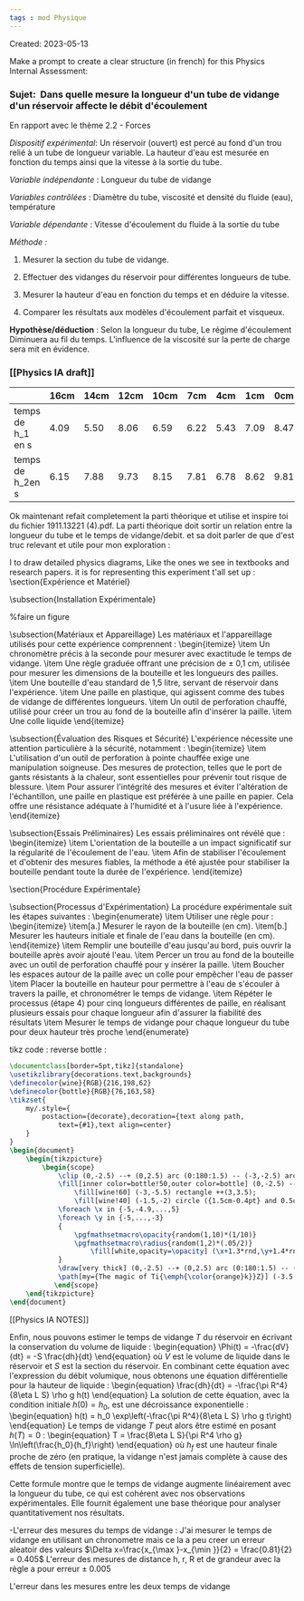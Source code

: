 ```yaml
---
tags : mod Physique
---
```

Created: 2023-05-13

Make a prompt to create a clear structure (in french) for this Physics Internal Assessment:
### **Sujet:**  Dans quelle mesure la longueur d'un tube de vidange d'un réservoir affecte le débit d'écoulement 

En rapport avec le thème 2.2 - Forces

_Dispositif expérimental_: Un réservoir (ouvert) est percé au fond d'un trou relié à un tube de longueur variable. La hauteur d'eau est mesurée en fonction du temps ainsi que la vitesse à la sortie du tube.

_Variable indépendante_ : Longueur du tube de vidange

_Variables contrôlées_ : Diamètre du tube, viscosité et densité du fluide (eau), température

_Variable dépendante_ : Vitesse d'écoulement du fluide à la sortie du tube

_Méthode :_

1. Mesurer la section du tube de vidange.
    
2. Effectuer des vidanges du réservoir pour différentes longueurs de tube.
    
3. Mesurer la hauteur d'eau en fonction du temps et en déduire la vitesse.
    
4. Comparer les résultats aux modèles d'écoulement parfait et visqueux.

**Hypothèse/déduction** :  Selon la longueur du tube, Le régime d'écoulement Diminuera au fil du temps. L'influence de la viscosité sur la perte de charge sera mit en évidence.
### [[Physics IA draft]] 

|  | 16cm | 14cm | 12cm | 10cm | 7cm | 4cm | 1cm | 0cm |
| ---- | ---- | ---- | ---- | ---- | ---- | ---- | ---- | ---- |
| temps de h_1 en s | 4.09 | 5.50 | 8.06 | 6.59 | 6.22 | 5.43 | 7.09 | 8.47 |
| temps de h_2en s | 6.15 | 7.88 | 9.73 | 8.15 | 7.81 | 6.78 | 8.62 | 9.81 |


Ok maintenant refait completement la parti théorique et utilise et inspire toi du fichier 1911.13221 (4).pdf. La parti théorique doit sortir un relation entre la longueur du tube et le temps de vidange/debit. et sa doit parler de que d'est truc relevant et utile pour mon exploration : 

I to draw detailed physics diagrams, Like the ones we see in textbooks and research papers. it is for representing this experiment t'all set up :
\section{Expérience et Matériel}

\subsection{Installation Expérimentale}

%faire un figure

\subsection{Matériaux et Appareillage}
Les matériaux et l'appareillage utilisés pour cette expérience comprennent :
\begin{itemize}
    \item Un chronomètre précis à la seconde pour mesurer avec exactitude le temps de vidange.
    \item Une règle graduée offrant une précision de $\pm$ 0,1 cm, utilisée pour mesurer les dimensions de la bouteille et les longueurs des pailles.
    \item Une bouteille d'eau standard de 1,5 litre, servant de réservoir dans l'expérience.
    \item Une paille en plastique, qui agissent comme des tubes de vidange de différentes longueurs.
    \item Un outil de perforation chauffé, utilisé pour créer un trou au fond de la bouteille afin d'insérer la paille.
    \item Une colle liquide
\end{itemize}

\subsection{Évaluation des Risques et Sécurité}
L'expérience nécessite une attention particulière à la sécurité, notamment :
\begin{itemize}
    \item L'utilisation d'un outil de perforation à pointe chauffée exige une manipulation soigneuse. Des mesures de protection, telles que le port de gants résistants à la chaleur, sont essentielles pour prévenir tout risque de blessure.
    \item Pour assurer l'intégrité des mesures et éviter l'altération de l'échantillon, une paille en plastique est préférée à une paille en papier. Cela offre une résistance adéquate à l'humidité et à l'usure liée à l'expérience.
\end{itemize}

\subsection{Essais Préliminaires}
Les essais préliminaires ont révélé que :
\begin{itemize}
    \item L'orientation de la bouteille a un impact significatif sur la régularité de l'écoulement de l'eau.
    \item Afin de stabiliser l'écoulement et d'obtenir des mesures fiables, la méthode a été ajustée pour stabiliser la bouteille pendant toute la durée de l'expérience.
\end{itemize}

\section{Procédure Expérimentale}

\subsection{Processus d'Expérimentation}
La procédure expérimentale suit les étapes suivantes :
\begin{enumerate}
    \item Utiliser une règle pour :
    \begin{itemize}
        \item[a.] Mesurer le rayon de la bouteille (en cm).
        \item[b.] Mesurer les hauteurs initiale et finale de l'eau dans la bouteille (en cm).
    \end{itemize}
    \item Remplir une bouteille d'eau jusqu'au bord, puis ouvrir la bouteille après avoir ajouté l'eau.
    \item Percer un trou au fond de la bouteille avec un outil de perforation chauffé pour y insérer la paille.
    \item Boucher les espaces autour de la paille avec un colle pour empêcher l'eau de passer
    \item Placer la bouteille en hauteur pour permettre à l'eau de s'écouler à travers la paille, et chronométrer le temps de vidange.
    \item Répéter le processus (étape 4) pour cinq longueurs différentes de paille, en réalisant plusieurs essais pour chaque longueur afin d'assurer la fiabilité des résultats
    \item Mesurer le temps de vidange pour chaque longueur du tube pour deux hauteur très proche
\end{enumerate}

tikz code : 
reverse bottle : 
```latex
\documentclass[border=5pt,tikz]{standalone}
\usetikzlibrary{decorations.text,backgrounds}
\definecolor{wine}{RGB}{216,198,62}
\definecolor{bottle}{RGB}{76,163,58}
\tikzset{
    my/.style={
        postaction={decorate},decoration={text along path,
            text={#1},text align=center}
    }
}
\begin{document}
    \begin{tikzpicture}
        \begin{scope}
            \clip (0,-2.5) --+ (0,2.5) arc (0:180:1.5) -- (-3,-2.5) arc (180:235:3) --+ (0,-.25) --+ (.45,-.25) --+ (.45,.015) (0,-2.5) arc (0:-55:3);
            \fill[inner color=bottle!50,outer color=bottle] (0,-2.5) --+ (0,2.5) arc (0:180:1.5) -- (-3,-2.5) arc (180:235:3) --+ (0,-.25) --+ (.45,-.25) --+ (.45,.015) (0,-2.5) arc (0:-55:3);
                \fill[wine!60] (-3,-5.5) rectangle ++(3,3.5);
                \fill[wine!40] (-1.5,-2) circle ({1.5cm-0.4pt} and 0.5cm);
            \foreach \x in {-5,-4.9,...,5}
            \foreach \y in {-5,...,-3}
            {
                \pgfmathsetmacro\opacity{random(1,10)*(1/10)}
                \pgfmathsetmacro\radius{random(1,2)*(.05/2)}
                    \fill[white,opacity=\opacity] (\x+1.3*rnd,\y+1.4*rnd) circle(\radius);
            }
            \draw[very thick] (0,-2.5) --+ (0,2.5) arc (0:180:1.5) -- (-3,-2.5) arc (180:235:3) --+ (0,-.25) --+ (.45,-.25) --+ (.45,.015) (0,-2.5) arc (0:-55:3);
            \path[my={The magic of Ti{\emph{\color{orange}k}}Z}] (-3.5,.5) arc(-180:0:2 and 1);
           \end{scope}
    \end{tikzpicture}
\end{document}
```

[[Physics IA NOTES]] 

Enfin, nous pouvons estimer le temps de vidange $T$ du réservoir en écrivant la conservation du volume de liquide :
\begin{equation}
\Phi(t) = -\frac{dV}{dt} = -S \frac{dh}{dt}
\end{equation}
où $V$ est le volume de liquide dans le réservoir et $S$ est la section du réservoir.
En combinant cette équation avec l'expression du débit volumique, nous obtenons une équation différentielle pour la hauteur de liquide :
\begin{equation}
\frac{dh}{dt} = -\frac{\pi R^4}{8\eta L S} \rho g h(t)
\end{equation}
La solution de cette équation, avec la condition initiale $h(0) = h_0$, est une décroissance exponentielle :
\begin{equation}
h(t) = h_0 \exp\left(-\frac{\pi R^4}{8\eta L S} \rho g t\right)
\end{equation}
Le temps de vidange $T$ peut alors être estimé en posant $h(T) = 0$ :
\begin{equation}
T = \frac{8\eta L S}{\pi R^4 \rho g} \ln\left(\frac{h_0}{h_f}\right)
\end{equation}
où $h_f$ est une hauteur finale proche de zéro (en pratique, la vidange n'est jamais complète à cause des effets de tension superficielle).

Cette formule montre que le temps de vidange augmente linéairement avec la longueur du tube, ce qui est cohérent avec nos observations expérimentales. Elle fournit également une base théorique pour analyser quantitativement nos résultats.

-L'erreur des mesures du temps de vidange : J'ai mesurer le temps de vidange en utilisant un chronometre mais ce la a peu creer un erreur aleatoir des valeurs $\Delta x=\frac{x_{\max }-x_{\min }}{2} = \frac{0.81}{2} = 0.405$
L'erreur des mesures de distance h, r, R et de grandeur avec la règle a pour erreur $\pm$ 0.005 

L'erreur dans les mesures entre les deux temps de vidange
